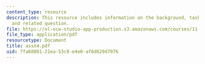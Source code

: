 ```yaml
---
content_type: resource
description: This resource includes information on the background, tasks to be performed
  and related question.
file: https://ol-ocw-studio-app-production.s3.amazonaws.com/courses/11-953-comparative-land-use-and-transportation-planning-spring-2006/7fa6880121ea53c8e4e0af6d629d7976_assn4.pdf
file_type: application/pdf
resourcetype: Document
title: assn4.pdf
uid: 7fa68801-21ea-53c8-e4e0-af6d629d7976
---
```

